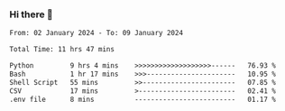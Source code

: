 ### Hi there 👋

<!--
**ututono/ututono** is a ✨ _special_ ✨ repository because its `README.md` (this file) appears on your GitHub profile.

Here are some ideas to get you started:

- 🔭 I’m currently working on ...
- 🌱 I’m currently learning ...
- 👯 I’m looking to collaborate on ...
- 🤔 I’m looking for help with ...
- 💬 Ask me about ...
- 📫 How to reach me: ...
- 😄 Pronouns: ...
- ⚡ Fun fact: ...
-->



<!--START_SECTION:waka-->

```txt
From: 02 January 2024 - To: 09 January 2024

Total Time: 11 hrs 47 mins

Python         9 hrs 4 mins    >>>>>>>>>>>>>>>>>>>------   76.93 %
Bash           1 hr 17 mins    >>>----------------------   10.95 %
Shell Script   55 mins         >>-----------------------   07.85 %
CSV            17 mins         >------------------------   02.41 %
.env file      8 mins          -------------------------   01.17 %
```

<!--END_SECTION:waka-->
